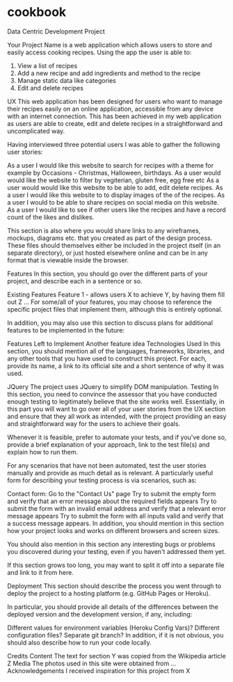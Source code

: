 # cookbook
Data Centric Development Project

Your Project Name
is a web application which allows users to store and easily access cooking recipes. Using the app the user is able to:

1. View a list of recipes
2. Add a new recipe and add ingredients and method to the recipe
3. Manage static data like categories
4. Edit and delete recipes

UX
This web application has been designed for users who want to manage their recipes easily on an online application, accessible from any device with an internet connection. This has been achieved in my web application as users are able to create, edit and delete recipes in a straightforward and uncomplicated way.

Having interviewed three potential users I was able to gather the following user stories:

As a user I would like this website to search for recipes with a theme for example by Occasions - Christmas, Halloween, birthdays. 
As a user would would like the website to filter by vegiterian, gluten free, egg free etc
As a user would would like  this website to be able to add, edit delete recipes. 
As a user I would like this website to to display images of the of the recipes.
As a user I would to be able to share recipes on social media on this website.
As a user I would like to see if other users like the recipes and have a record count of the likes and dislikes.

This section is also where you would share links to any wireframes, mockups, diagrams etc. that you created as part of the design process. These files should themselves either be included in the project itself (in an separate directory), or just hosted elsewhere online and can be in any format that is viewable inside the browser.

Features
In this section, you should go over the different parts of your project, and describe each in a sentence or so.




Existing Features
Feature 1 - allows users X to achieve Y, by having them fill out Z
...
For some/all of your features, you may choose to reference the specific project files that implement them, although this is entirely optional.

In addition, you may also use this section to discuss plans for additional features to be implemented in the future:





Features Left to Implement
Another feature idea
Technologies Used
In this section, you should mention all of the languages, frameworks, libraries, and any other tools that you have used to construct this project. For each, provide its name, a link to its official site and a short sentence of why it was used.






JQuery
The project uses JQuery to simplify DOM manipulation.
Testing
In this section, you need to convince the assessor that you have conducted enough testing to legitimately believe that the site works well. Essentially, in this part you will want to go over all of your user stories from the UX section and ensure that they all work as intended, with the project providing an easy and straightforward way for the users to achieve their goals.

Whenever it is feasible, prefer to automate your tests, and if you've done so, provide a brief explanation of your approach, link to the test file(s) and explain how to run them.

For any scenarios that have not been automated, test the user stories manually and provide as much detail as is relevant. A particularly useful form for describing your testing process is via scenarios, such as:

Contact form:
Go to the "Contact Us" page
Try to submit the empty form and verify that an error message about the required fields appears
Try to submit the form with an invalid email address and verify that a relevant error message appears
Try to submit the form with all inputs valid and verify that a success message appears.
In addition, you should mention in this section how your project looks and works on different browsers and screen sizes.

You should also mention in this section any interesting bugs or problems you discovered during your testing, even if you haven't addressed them yet.

If this section grows too long, you may want to split it off into a separate file and link to it from here.






Deployment
This section should describe the process you went through to deploy the project to a hosting platform (e.g. GitHub Pages or Heroku).

In particular, you should provide all details of the differences between the deployed version and the development version, if any, including:

Different values for environment variables (Heroku Config Vars)?
Different configuration files?
Separate git branch?
In addition, if it is not obvious, you should also describe how to run your code locally.





Credits
Content
The text for section Y was copied from the Wikipedia article Z
Media
The photos used in this site were obtained from ...
Acknowledgements
I received inspiration for this project from X
